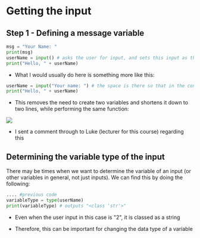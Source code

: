 # Getting the input

## Step 1 - Defining a message variable

```python
msg = "Your Name: "
print(msg)
userName = input() # asks the user for input, and sets this input as the value for this variable
print("Hello, " + userName)
```

* What I would usually do here is something more like this:

```python
userName = input("Your name: ") # the space is there so that in the console you have the necessary white space
print("Hello, " + userName)
```

* This removes the need to create two variables and shortens it down to two lines, while performing the same function:

![](C:\Users\droid\OneDrive\AoD\Git%20Repos\Laptop%20Repos\python-learning\Udemy\Python%20Masterclass\Images\13.getting-the-input.PNG)

* I sent a comment through to Luke (lecturer for this course) regarding this

## Determining the variable type of the input

There may be times when we want to determine the variable of an input (or other variables in general, not just inputs). We can find this by doing the following:

```python
.... #previous code
variableType = type(userName)
print(variableType) # outputs "<class 'str'>"
```

* Even when the user input in this case is "2", it is classed as a string

* Therefore, this can be important for changing the data type of a variable
